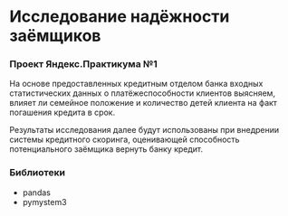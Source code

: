 # Исследование надёжности заёмщиков
### Проект Яндекс.Практикума №1

На основе предоставленных кредитным отделом банка входных статистических данных о платёжеспособности клиентов выясняем, влияет ли семейное положение и количество детей клиента на факт погашения кредита в срок.

Результаты исследования далее будут использованы при внедрении системы кредитного скоринга, оценивающей способность потенциального заёмщика вернуть банку кредит.

### Библиотеки
- pandas
- pymystem3
